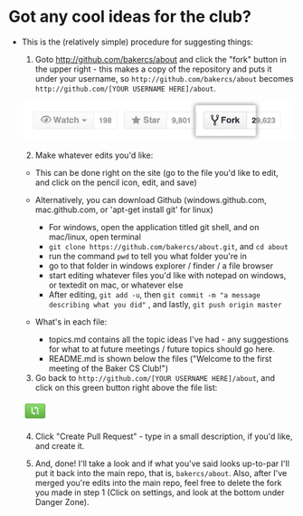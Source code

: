 Got any cool ideas for the club? 
===

- This is the (relatively simple) procedure for suggesting things:
  1. Goto http://github.com/bakercs/about and click the "fork" button in the upper right - this makes a copy of the repository and puts it under your username, so `http://github.com/bakercs/about` becomes `http://github.com/[YOUR USERNAME HERE]/about`.
  
  ![fork button](assets/fork.jpg)

  2. Make whatever edits you'd like:
    - This can be done right on the site (go to the file you'd like to edit, and click on the pencil icon, edit, and save)

    - Alternatively, you can download Github (windows.github.com, mac.github.com, or 'apt-get install git' for linux)
      - For windows, open the application titled git shell, and on mac/linux, open terminal
      - `git clone https://github.com/bakercs/about.git`, and `cd about`
      - run the command `pwd` to tell you what folder you're in
      - go to that folder in windows explorer / finder / a file browser
      - start editing whatever files you'd like with notepad on windows, or textedit on mac, or whatever else
      - After editing, `git add -u`, then `git commit -m "a message describing what you did"` , and lastly, `git push origin master`


    - What's in each file:
      - topics.md contains all the topic ideas I've had - any suggestions for what to at future meetings / future topics should go here.
      - README.md is shown below the files ("Welcome to the first meeting of the Baker CS Club!")

  3. Go back to `http://github.com/[YOUR USERNAME HERE]/about`, and click on this ​green button right above the file list:
  
  ![pull request icon](assets/pr.png)

  4. Click "Create Pull Request" - type in a small description, if you'd like, and create it.

  5. And, done! I'll take a look and if what you've said looks up-to-par I'll put it back into the main repo, that is, `bakercs/about`. Also, after I've merged you're edits into the main repo, feel free to delete the fork you made in step 1 (Click on settings, and look at the bottom under Danger Zone).

